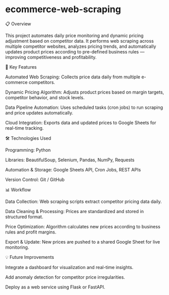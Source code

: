 # ecommerce-web-scraping
📋 Overview

This project automates daily price monitoring and dynamic pricing adjustment based on competitor data.
It performs web scraping across multiple competitor websites, analyzes pricing trends, and automatically updates product prices according to pre-defined business rules — improving competitiveness and profitability.

🚀 Key Features

Automated Web Scraping: Collects price data daily from multiple e-commerce competitors.

Dynamic Pricing Algorithm: Adjusts product prices based on margin targets, competitor behavior, and stock levels.

Data Pipeline Automation: Uses scheduled tasks (cron jobs) to run scraping and price updates automatically.

Cloud Integration: Exports data and updated prices to Google Sheets for real-time tracking.

🛠️ Technologies Used

Programming: Python

Libraries: BeautifulSoup, Selenium, Pandas, NumPy, Requests

Automation & Storage: Google Sheets API, Cron Jobs, REST APIs

Version Control: Git / GitHub

📊 Workflow

Data Collection: Web scraping scripts extract competitor pricing data daily.

Data Cleaning & Processing: Prices are standardized and stored in structured format.

Price Optimization: Algorithm calculates new prices according to business rules and profit margins.

Export & Update: New prices are pushed to a shared Google Sheet for live monitoring.

💡 Future Improvements

Integrate a dashboard for visualization and real-time insights.

Add anomaly detection for competitor price irregularities.

Deploy as a web service using Flask or FastAPI.
